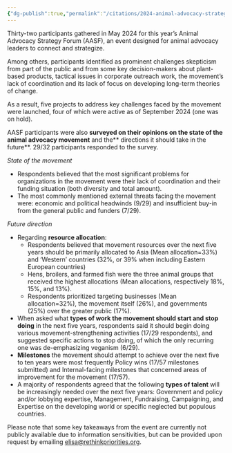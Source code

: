 ```yaml
---
{"dg-publish":true,"permalink":"/citations/2024-animal-advocacy-strategy-forum-rethink-priorities/","tags":["#strategy","#movement_building"],"created":"2025-10-23T17:42:45.115+01:00","updated":"2025-10-23T17:42:45.119+01:00"}
---
```


Thirty-two participants gathered in May 2024 for this year’s Animal Advocacy Strategy Forum (AASF), an event designed for animal advocacy leaders to connect and strategize.

Among others, participants identified as prominent challenges skepticism from part of the public and from some key decision-makers about plant-based products, tactical issues in corporate outreach work, the movement’s lack of coordination and its lack of focus on developing long-term theories of change.

As a result, five projects to address key challenges faced by the movement were launched, four of which were active as of September 2024 (one was on hold).

AASF participants were also **surveyed on their opinions on the state of the animal advocacy movement** and the** directions it should take in the future**. 29/32 participants responded to the survey.

*State of the movement*

*   Respondents believed that the most significant problems for organizations in the movement were their lack of coordination and their funding situation (both diversity and total amount).
*   The most commonly mentioned external threats facing the movement were: economic and political headwinds (9/29) and insufficient buy-in from the general public and funders (7/29).

*Future direction*

*   Regarding **resource allocation**:
    *   Respondents believed that movement resources over the next five years should be primarily allocated to Asia (Mean allocation=33%) and ‘Western’ countries (32%, or 39% when including Eastern European countries)
    *   Hens, broilers, and farmed fish were the three animal groups that received the highest allocations (Mean allocations, respectively 18%, 15%, and 13%).
    *   Respondents prioritized targeting businesses (Mean allocation=32%), the movement itself (26%), and governments (25%) over the greater public (17%).
*   When asked what **types of work the movement should start and stop doing** in the next five years, respondents said it should begin doing various movement-strengthening activities (17/29 respondents), and suggested specific actions to stop doing, of which the only recurring one was de-emphasizing veganism (6/29).
*   **Milestones** the movement should attempt to achieve over the next five to ten years were most frequently Policy wins (17/57 milestones submitted) and Internal-facing milestones that concerned areas of improvement for the movement (17/57).
*   A majority of respondents agreed that the following **types of talent** will be increasingly needed over the next five years: Government and policy and/or lobbying expertise, Management, Fundraising, Campaigning, and Expertise on the developing world or specific neglected but populous countries.

Please note that some key takeaways from the event are currently not publicly available due to information sensitivities, but can be provided upon request by emailing elisa@rethinkpriorities.org.